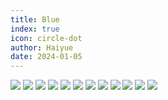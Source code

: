 ```yaml
---
title: Blue
index: true
icon: circle-dot
author: Haiyue
date: 2024-01-05
---
```


![](/data/english/reading/AA-Blue/001.jpg)
![](/data/english/reading/AA-Blue/002.jpg)
![](/data/english/reading/AA-Blue/003.jpg)
![](/data/english/reading/AA-Blue/004.jpg)
![](/data/english/reading/AA-Blue/005.jpg)
![](/data/english/reading/AA-Blue/006.jpg)
![](/data/english/reading/AA-Blue/007.jpg)
![](/data/english/reading/AA-Blue/008.jpg)
![](/data/english/reading/AA-Blue/009.jpg)
![](/data/english/reading/AA-Blue/010.jpg)
![](/data/english/reading/AA-Blue/011.jpg)
![](/data/english/reading/AA-Blue/012.jpg)